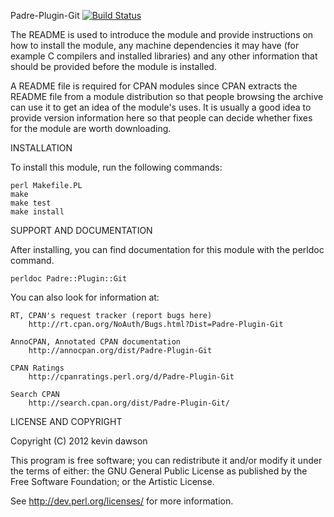 Padre-Plugin-Git [![Build Status](https://travis-ci.org/kevindawson/Padre-Plugin-Git.png?branch=master)](https://travis-ci.org/kevindawson/Padre-Plugin-Git)

The README is used to introduce the module and provide instructions on
how to install the module, any machine dependencies it may have (for
example C compilers and installed libraries) and any other information
that should be provided before the module is installed.

A README file is required for CPAN modules since CPAN extracts the README
file from a module distribution so that people browsing the archive
can use it to get an idea of the module's uses. It is usually a good idea
to provide version information here so that people can decide whether
fixes for the module are worth downloading.


INSTALLATION

To install this module, run the following commands:

	perl Makefile.PL
	make
	make test
	make install

SUPPORT AND DOCUMENTATION

After installing, you can find documentation for this module with the
perldoc command.

    perldoc Padre::Plugin::Git

You can also look for information at:

    RT, CPAN's request tracker (report bugs here)
        http://rt.cpan.org/NoAuth/Bugs.html?Dist=Padre-Plugin-Git

    AnnoCPAN, Annotated CPAN documentation
        http://annocpan.org/dist/Padre-Plugin-Git

    CPAN Ratings
        http://cpanratings.perl.org/d/Padre-Plugin-Git

    Search CPAN
        http://search.cpan.org/dist/Padre-Plugin-Git/


LICENSE AND COPYRIGHT

Copyright (C) 2012 kevin dawson

This program is free software; you can redistribute it and/or modify it
under the terms of either: the GNU General Public License as published
by the Free Software Foundation; or the Artistic License.

See http://dev.perl.org/licenses/ for more information.

